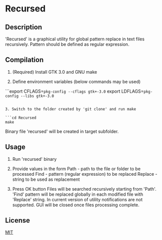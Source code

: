 # Recursed

## Description
'Recursed' is a graphical utility for global pattern replace in text files recursively. Pattern should be defined as regular expression.

## Compilation

1. (Required) Install GTK 3.0 and GNU make

2. Define environment variables (below commands may be used)

```export CFLAGS=`pkg-config --cflags gtk+-3.0`
export LDFLAGS=`pkg-config --libs gtk+-3.0`
```

3. Switch to the folder created by 'git clone' and run make

```cd Recursed
make
```

Binary file 'recursed' will be created in target subfolder.

## Usage

1. Run 'recursed' binary

2. Provide values in the form
    Path - path to the file or folder to be processed
    Find - pattern (regular expression) to be replaced
    Replace - string to be used as replacement

3. Press OK button
    Files will be searched recursively starting from 'Path'. 'Find' pattern will be replaced globally in each modified file with 'Replace' string.
    In current version of utility notifications are not supported. GUI will be closed once files processing complete.

## License
[MIT](https://choosealicense.com/licenses/mit/)
